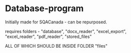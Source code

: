 # Database-program
Initially made for SQACanada - can be repurposed.

requires folders - 
"database", 
"docx_reader", 
"excel_export", 
"excel_reader",
"pdf_reader",
"stored_files"

ALL OF WHICH SHOULD BE INSIDE FOLDER "files"
